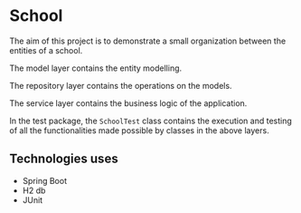 # School

The aim of this project is to demonstrate a small organization between the entities of a school.

The model layer contains the entity modelling.

The repository layer contains the operations on the models.

The service layer contains the business logic of the application.

In the test package, the `SchoolTest` class contains the execution and testing of all the functionalities made possible by classes in the above layers.

## Technologies uses

- Spring Boot
- H2 db
- JUnit
